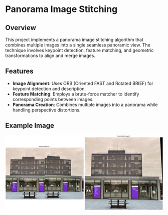 # Panorama Image Stitching

## Overview
This project implements a panorama image stitching algorithm that combines multiple images into a single seamless panoramic view. The technique involves keypoint detection, feature matching, and geometric transformations to align and merge images.

## Features
- **Image Alignment**: Uses ORB (Oriented FAST and Rotated BRIEF) for keypoint detection and description.
- **Feature Matching**: Employs a brute-force matcher to identify corresponding points between images.
- **Panorama Creation**: Combines multiple images into a panorama while handling perspective distortions.

## Example Image
![Example Image](image_example.png)
